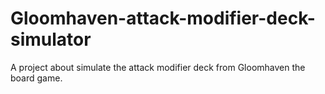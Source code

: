 # Gloomhaven-attack-modifier-deck-simulator
A project about simulate the attack modifier deck from Gloomhaven the board game.
